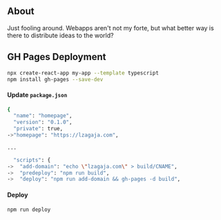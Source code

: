 ## About
Just fooling around. Webapps aren't not my forte, but what better way is there to distribute ideas to the world?

## GH Pages Deployment
```sh
npx create-react-app my-app --template typescript
npm install gh-pages --save-dev
```

#### Update `package.json`
```sh
{
  "name": "homepage",
  "version": "0.1.0",
  "private": true,
->"homepage": "https://lzagaja.com",

...

  "scripts": {
->  "add-domain": "echo \"lzagaja.com\" > build/CNAME",
->  "predeploy": "npm run build",
->  "deploy": "npm run add-domain && gh-pages -d build",

```

#### Deploy
```sh
npm run deploy
```

